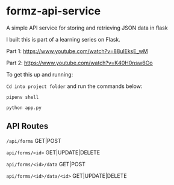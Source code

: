 # formz-api-service

A simple API service for storing and retrieving JSON data in flask

I built this is part of a learning series on Flask.

Part 1: https://www.youtube.com/watch?v=88ulEksE_wM

Part 2: https://www.youtube.com/watch?v=K40H0nsw6Oo

To get this up and running:


`Cd into project folder` and run the commands below:

`pipenv shell`

`python app.py`

## API Routes
`/api/forms`
GET|POST

`api/forms/<id>`
GET|UPDATE|DELETE

`api/forms/<id>/data`
GET|POST

`api/forms/<id>/data/<id>`
GET|UPDATE|DELETE
